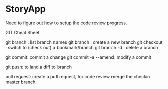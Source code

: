 # StoryApp

Need to figure out how to setup the code review progress.



GIT Cheat Sheet

git branch : list branch names
git branch <name>: create a new branch
git checkout <name>: switch to (check out) a bookmark/branch
git branch -d <name>: delete a branch


git commit: commit a change
git commit -a --amend: modify a commit

git push: to land a diff to branch

pull request: create a pull request, for code review
merge the checkin master branch.



